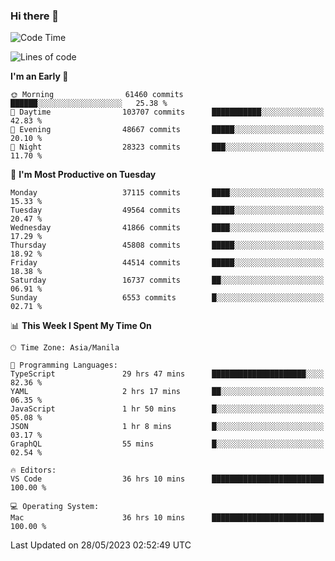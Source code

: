 ### Hi there 👋

<!--START_SECTION:waka-->
![Code Time](http://img.shields.io/badge/Code%20Time-3%2C998%20hrs%2053%20mins-blue)

![Lines of code](https://img.shields.io/badge/From%20Hello%20World%20I%27ve%20Written-99.7%20million%20lines%20of%20code-blue)

**I'm an Early 🐤** 

```text
🌞 Morning                61460 commits       ██████░░░░░░░░░░░░░░░░░░░   25.38 % 
🌆 Daytime                103707 commits      ███████████░░░░░░░░░░░░░░   42.83 % 
🌃 Evening                48667 commits       █████░░░░░░░░░░░░░░░░░░░░   20.10 % 
🌙 Night                  28323 commits       ███░░░░░░░░░░░░░░░░░░░░░░   11.70 % 
```
📅 **I'm Most Productive on Tuesday** 

```text
Monday                   37115 commits       ████░░░░░░░░░░░░░░░░░░░░░   15.33 % 
Tuesday                  49564 commits       █████░░░░░░░░░░░░░░░░░░░░   20.47 % 
Wednesday                41866 commits       ████░░░░░░░░░░░░░░░░░░░░░   17.29 % 
Thursday                 45808 commits       █████░░░░░░░░░░░░░░░░░░░░   18.92 % 
Friday                   44514 commits       █████░░░░░░░░░░░░░░░░░░░░   18.38 % 
Saturday                 16737 commits       ██░░░░░░░░░░░░░░░░░░░░░░░   06.91 % 
Sunday                   6553 commits        █░░░░░░░░░░░░░░░░░░░░░░░░   02.71 % 
```


📊 **This Week I Spent My Time On** 

```text
🕑︎ Time Zone: Asia/Manila

💬 Programming Languages: 
TypeScript               29 hrs 47 mins      █████████████████████░░░░   82.36 % 
YAML                     2 hrs 17 mins       ██░░░░░░░░░░░░░░░░░░░░░░░   06.35 % 
JavaScript               1 hr 50 mins        █░░░░░░░░░░░░░░░░░░░░░░░░   05.08 % 
JSON                     1 hr 8 mins         █░░░░░░░░░░░░░░░░░░░░░░░░   03.17 % 
GraphQL                  55 mins             █░░░░░░░░░░░░░░░░░░░░░░░░   02.54 % 

🔥 Editors: 
VS Code                  36 hrs 10 mins      █████████████████████████   100.00 % 

💻 Operating System: 
Mac                      36 hrs 10 mins      █████████████████████████   100.00 % 
```


 Last Updated on 28/05/2023 02:52:49 UTC
<!--END_SECTION:waka-->


<!--
**rad182/rad182** is a ✨ _special_ ✨ repository because its `README.md` (this file) appears on your GitHub profile.

Here are some ideas to get you started:

- 🔭 I’m currently working on ...
- 🌱 I’m currently learning ...
- 👯 I’m looking to collaborate on ...
- 🤔 I’m looking for help with ...
- 💬 Ask me about ...
- 📫 How to reach me: ...
- 😄 Pronouns: ...
- ⚡ Fun fact: ...
-->
